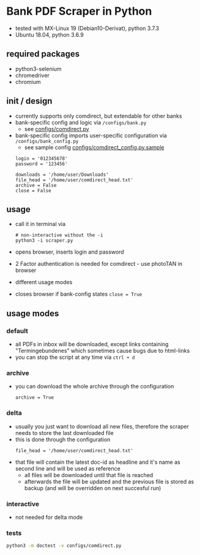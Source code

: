 # Bank PDF Scraper in Python
* tested with MX-Linux 19 (Debian10-Derivat), python 3.7.3
* Ubuntu 18.04, python 3.6.9

## required packages
* python3-selenium
* chromedriver
* chromium

## init / design
- currently supports only comdirect, but extendable for other banks
- bank-specific config and logic via `/configs/bank.py`
    - see [configs/comdirect.py](configs/comdirect.py)
- bank-specific config imports user-specific configuration via `/configs/bank_config.py`
    - see sample config [configs/comdirect_config.py.sample](configs/comdirect_config.py.sample)
    ```
    login = '012345678'
    password = '123456'
    
    downloads = '/home/user/Downloads'
    file_head = '/home/user/comdirect_head.txt'
    archive = False
    close = False

    ```

## usage

- call it in terminal via
    ```
    # non-interactive without the -i
    python3 -i scraper.py
    ```
  
- opens browser, inserts login and password
- 2 Factor authentication is needed for comdirect - use photoTAN in browser
- different usage modes
- closes browser if bank-config states `close = True`

## usage modes

### default
- all PDFs in inbox will be downloaded, except links containing "Termingebundenes" which sometimes cause bugs due to html-links
- you can stop the script at any time via `ctrl + d`

### archive
- you can download the whole archive through the configuration
    ```
    archive = True
    ```
  
### delta
- usually you just want to download all new files, therefore the scraper needs to store the last downloaded file
- this is done through the configuration
    ```
    file_head = '/home/user/comdirect_head.txt'
    ```
- that file will contain the latest doc-id as headline and it's name as second line and will be used as reference
    - all files will be downloaded until that file is reached
    - afterwards the file will be updated and the previous file is stored as backup (and will be overridden on next succesful run) 

### interactive
- not needed for delta mode

### tests

```sh
python3 -m doctest -v configs/comdirect.py
```